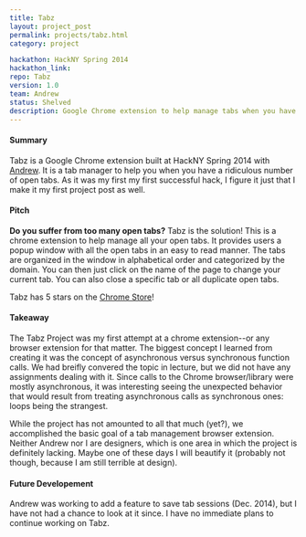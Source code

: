 ```yaml
---
title: Tabz
layout: project_post
permalink: projects/tabz.html
category: project

hackathon: HackNY Spring 2014
hackathon_link:
repo: Tabz
version: 1.0
team: Andrew
status: Shelved
description: Google Chrome extension to help manage tabs when you have a lot open
---
```


#### Summary
Tabz is a Google Chrome extension built at HackNY Spring 2014 with [Andrew](http://github.com/batboa). It is a tab manager to help you when you have a ridiculous number of open tabs. As it was my first my first successful hack, I figure it just that I make it my first project post as well.

#### Pitch
 __Do you suffer from too many open tabs?__
Tabz is the solution! This is a chrome extension to help manage all your open tabs. It provides users a popup window with all the open tabs in an easy to read manner. The tabs are organized in the window in alphabetical order and categorized by the domain. You can then just click on the name of the page to change your current tab. You can also close a specific tab or all duplicate open tabs.

Tabz has 5 stars on the [Chrome Store](https://chrome.google.com/webstore/detail/tabz/inneckpdjbcjkpijhomijlmddbailhcd?hl=en-US)!

#### Takeaway
The Tabz Project was my first attempt at a chrome extension--or any browser extension for that matter. The biggest concept I learned from creating it was the concept of asynchronous versus synchronous function calls. We had breifly convered the topic in lecture, but we did not have any assignments dealing with it. Since calls to the Chrome browser/library were mostly asynchronous, it was interesting seeing the unexpected behavior that would result from treating asynchronous calls as synchronous ones: loops being the strangest.

While the project has not amounted to all that much (yet?), we accomplished the basic goal of a tab management browser extension. Neither Andrew nor I are designers, which is one area in which the project is definitely lacking. Maybe one of these days I will beautify it (probably not though, because I am still terrible at design).

#### Future Developement
Andrew was working to add a feature to save tab sessions (Dec. 2014), but I have not had a chance to look at it since. I have no immediate plans to continue working on Tabz.
